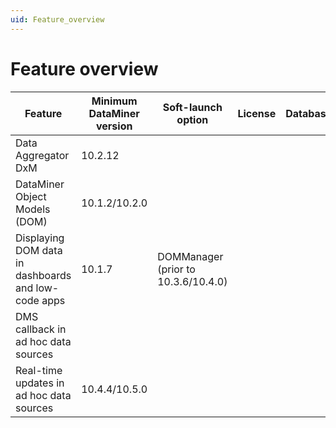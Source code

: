 ```yaml
---
uid: Feature_overview
---
```


# Feature overview

|Feature | Minimum DataMiner version | Soft-launch option | License | Database |
|---|---|---|---|---|
| Data Aggregator DxM | 10.2.12 |   |   |   |
| DataMiner Object Models (DOM) | 10.1.2/10.2.0 |   |   |   |
| Displaying DOM data in dashboards and low-code apps | 10.1.7 | DOMManager (prior to 10.3.6/10.4.0) |   |   |
| DMS callback in ad hoc data sources |   |   |   |   |
| Real-time updates in ad hoc data sources | 10.4.4/10.5.0 |   |   |   |
